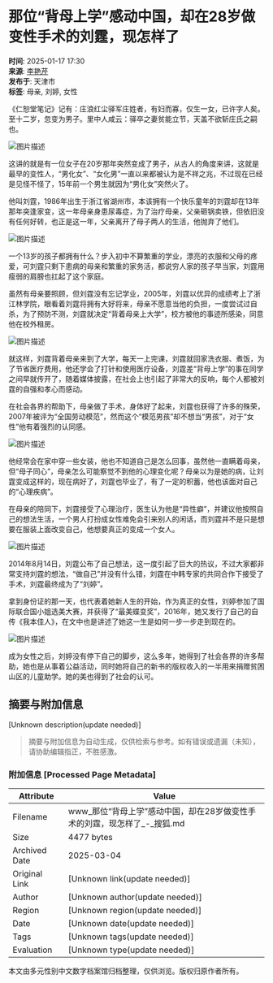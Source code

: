 # 那位“背母上学”感动中国，却在28岁做变性手术的刘霆，现怎样了

**时间**: 2025-01-17 17:30  
**来源**: [李艳芹](https://www.sohu.com/a/849808262_121626697?spm=smpc.content-abroad.content.1.1737573771465TinSxfC)  
**发布于**: 天津市  
**标签**: 母亲, 刘婷, 女性

《仁恕堂笔记》记有：庄浪红尘驿军庄姓者，有妇而寡，仅生一女，已许字人矣。至十二岁，忽变为男子。里中人咸云：驿卒之妻贫能立节，天盖不欲斩庄氏之嗣也。

![图片描述](//q1.itc.cn/q_70/images01/20250116/cfda214724f14a2fa6056ab86b9433ff.jpeg)

这讲的就是有一位女子在20岁那年突然变成了男子，从古人的角度来讲，这就是最早的变性人，“男化女”、“女化男”一直以来都被认为是不祥之兆，不过现在已经是见怪不怪了，15年前一个男生就因为“男化女”突然火了。

他叫刘霆，1986年出生于浙江省湖州市，本该拥有一个快乐童年的刘霆却在13年那年突逢家变，这一年母亲身患尿毒症，为了治疗母亲，父亲砸锅卖铁，但依旧没有任何好转，也正是这一年，父亲离开了母子两人的生活，他抛弃了他们。

![图片描述](//q2.itc.cn/q_70/images01/20250116/736e28a6fccd420bbf2c327487650389.jpeg)

一个13岁的孩子都拥有什么？步入初中不算繁重的学业，漂亮的衣服和父母的疼爱，可刘霆只剩下患病的母亲和繁重的家务活，都说穷人家的孩子早当家，刘霆用瘦弱的肩膀也扛起了这个家庭。

虽然有母亲要照顾，但刘霆没有忘记学业，2005年，刘霆以优异的成绩考上了浙江林学院，眼看着刘霆将拥有大好将来，母亲不愿意当他的负担，一度尝试过自杀，为了预防不测，刘霆就决定“背着母亲上大学”，校方被他的事迹所感染，同意他在校外租房。

![图片描述](//q3.itc.cn/q_70/images01/20250116/785fcdd3e22e4690a02f66b87ed6079e.jpeg)

就这样，刘霆背着母亲来到了大学，每天一上完课，刘霆就回家洗衣服、煮饭，为了节省医疗费用，他还学会了打针和使用医疗设备，刘霆差“背母上学”的事在同学之间早就传开了，随着媒体披露，在社会上也引起了非常大的反响，每个人都被刘霆的自强和孝心而感动。

在社会各界的帮助下，母亲做了手术，身体好了起来，刘霆也获得了许多的殊荣，2007年被评为“全国劳动模范”，然而这个“模范男孩”却不想当“男孩”，对于“女性”他有着强烈的认同感。

![图片描述](//q3.itc.cn/q_70/images01/20250116/a91d5470582c4b95a4d895acc9e44aaa.jpeg)

他经常会在家中穿一些女装，他也不知道自己是怎么回事，虽然他一直瞒着母亲，但“母子同心”，母亲怎么可能察觉不到他的心理变化呢？母亲以为是她的病，让刘霆变成这样的，现在病好了，刘霆也毕业了，有了一定的积蓄，他也该面对自己的“心理疾病”。

在母亲的陪同下，刘霆接受了心理治疗，医生认为他是“异性癖”，并建议他按照自己的想法生活，一个男人打扮成女性难免会引来别人的闲话，而刘霆并不是只是想要在服装上面改变自己，他想要真正的变成一个女人。

![图片描述](//q3.itc.cn/q_70/images01/20250116/d2bb0675bea74d57948d3c316e1b69fa.jpeg)

2014年8月14日，刘霆公布了自己想法，这一度引起了巨大的热议，不过大家都非常支持刘霆的想法，“做自己”并没有什么错，刘霆在中韩专家的共同合作下接受了手术，刘霆最终成为了“刘婷”。

拿到身份证的那一天，也代表着她新人生的开始，作为真正的女性，刘婷参加了国际联合国小姐选美大赛，并获得了“最美蝶变奖”，2016年，她又发行了自己的自传《我本佳人》，在文中也是讲述了她这一生是如何一步一步走到现在的。

![图片描述](//q6.itc.cn/q_70/images01/20250116/584057f4e3f84a4ca16a7c7f40cfafaa.jpeg)

成为女性之后，刘婷没有停下自己的脚步，这么多年，她得到了社会各界的许多帮助，她也是从事着公益活动，同时她将自己的新书的版权收入的一半用来捐赠贫困山区的儿童助学。她的美也得到了社会的认可。
<!-- tcd_original_link https://www.sohu.com/a/849808262_121626697 -->


## 摘要与附加信息

<!-- tcd_abstract -->
[Unknown description(update needed)]
<!-- tcd_abstract_end -->

> 摘要与附加信息为自动生成，仅供检索与参考。如有错误或遗漏（未知），请协助编辑指正，不胜感激。

### 附加信息 [Processed Page Metadata]

| Attribute       | Value                                  |
|-----------------|----------------------------------------|
| Filename        | www_那位“背母上学”感动中国，却在28岁做变性手术的刘霆，现怎样了_-_搜狐.md                             |
| Size            | 4477 bytes                           |
| Archived Date   | 2025-03-04                             |
| Original Link   | [Unknown link(update needed)]                       |
| Author          | [Unknown author(update needed)]                               |
| Region          | [Unknown region(update needed)]                               |
| Date            | [Unknown date(update needed)]                                 |
| Tags            | [Unknown tags(update needed)]                                 |
| Evaluation            | [Unknown type(update needed)]                                 |
<!-- tcd_table_end -->

本文由多元性别中文数字档案馆归档整理，仅供浏览。版权归原作者所有。
